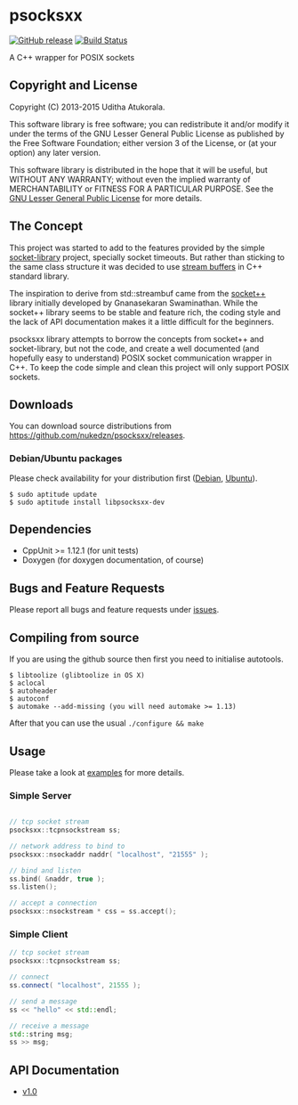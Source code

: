 psocksxx
========

[![GitHub release](https://img.shields.io/github/release/nukedzn/psocksxx.svg)](https://github.com/nukedzn/psocksxx/releases)
[![Build Status](https://travis-ci.org/nukedzn/psocksxx.svg)](https://travis-ci.org/nukedzn/psocksxx)

A C++ wrapper for POSIX sockets

## Copyright and License

Copyright (C) 2013-2015 Uditha Atukorala.

This software library is free software; you can redistribute it and/or modify
it under the terms of the GNU Lesser General Public License as published by
the Free Software Foundation; either version 3 of the License, or
(at your option) any later version.

This software library is distributed in the hope that it will be useful,
but WITHOUT ANY WARRANTY; without even the implied warranty of
MERCHANTABILITY or FITNESS FOR A PARTICULAR PURPOSE.  See the
[GNU Lesser General Public License](http://www.gnu.org/licenses/lgpl.html)
for more details.


## The Concept

This project was started to add to the features provided by the simple
[socket-library](https://github.com/uditha-atukorala/socket-library) project,
specially socket timeouts. But rather than sticking to the same class structure
it was decided to use [stream buffers](http://gcc.gnu.org/onlinedocs/libstdc++/manual/streambufs.html)
in C++ standard library.

The inspiration to derive from std::streambuf came from the [socket++](http://www.linuxhacker.at/socketxx)
library initially developed by Gnanasekaran Swaminathan. While the
socket++ library seems to be stable and feature rich, the coding style
and the lack of API documentation makes it a little difficult for the
beginners.

psocksxx library attempts to borrow the concepts from socket++ and
socket-library, but not the code, and create a well documented (and
hopefully easy to understand) POSIX socket communication wrapper in
C++. To keep the code simple and clean this project will only support
POSIX sockets.


## Downloads

You can download source distributions from https://github.com/nukedzn/psocksxx/releases.


### Debian/Ubuntu packages

Please check availability for your distribution first ([Debian](https://packages.debian.org/psocksxx), [Ubuntu](http://packages.ubuntu.com/psocksxx)).

	$ sudo aptitude update
	$ sudo aptitude install libpsocksxx-dev


## Dependencies

* CppUnit >= 1.12.1 (for unit tests)
* Doxygen (for doxygen documentation, of course)


## Bugs and Feature Requests

Please report all bugs and feature requests under [issues](https://github.com/nukedzn/psocksxx/issues).


## Compiling from source

If you are using the github source then first you need to initialise
autotools.

	$ libtoolize (glibtoolize in OS X)
	$ aclocal
	$ autoheader
	$ autoconf
	$ automake --add-missing (you will need automake >= 1.13)

After that you can use the usual `./configure && make`


## Usage

Please take a look at [examples](https://github.com/nukedzn/psocksxx/tree/master/src/examples)
for more details.

### Simple Server

``` c++

// tcp socket stream
psocksxx::tcpnsockstream ss;

// network address to bind to
psocksxx::nsockaddr naddr( "localhost", "21555" );

// bind and listen
ss.bind( &naddr, true );
ss.listen();

// accept a connection
psocksxx::nsockstream * css = ss.accept();

```

### Simple Client

``` c++
// tcp socket stream
psocksxx::tcpnsockstream ss;

// connect
ss.connect( "localhost", 21555 );

// send a message
ss << "hello" << std::endl;

// receive a message
std::string msg;
ss >> msg;
```


## API Documentation

* [v1.0](https://nukedzn.github.io/psocksxx/docs/v1.0)

